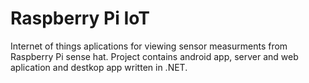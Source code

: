 # Raspberry Pi IoT
Internet of things aplications for viewing sensor measurments from Raspberry Pi sense hat. Project contains android app, server and web aplication and destkop app written in .NET.
